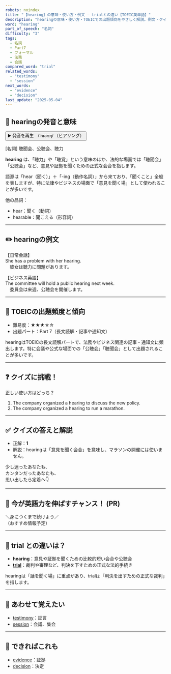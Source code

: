 ```yaml
---
robots: noindex
title: "【hearing】の意味・使い方・例文 ― trialとの違い【TOEIC英単語】"
description: "hearingの意味・使い方・TOEICでの出題傾向をやさしく解説。例文・クイズ付きでtrialとの違いもわかりやすく学べます。"
word: "hearing"
part_of_speech: "名詞"
difficulty: "3"
tags:
  - 名詞
  - Part7
  - フォーマル
  - 法務
  - 会議
compared_word: "trial"
related_words:
  - "testimony"
  - "session"
next_words:
  - "evidence"
  - "decision"
last_update: "2025-05-04"
---
```


## 🔰 hearingの発音と意味

<button class="play-audio" onclick="playTTS('hearing')">
  <span class="play-audio-main">
    ▶️ 発音を再生　/ˈhɪərɪŋ/
  </span>
  <span class="play-audio-sub">
    （ヒアリング）
  </span>
</button>

[名詞] 聴聞会、公聴会、聴力

**hearing** は、「聴力」や「聴覚」という意味のほか、法的な場面では「聴聞会」「公聴会」など、意見や証拠を聞くための正式な会合を指します。

語源は「hear（聞く）」＋「-ing（動作名詞）」から来ており、「聞くこと」全般を表しますが、特に法律やビジネスの場面で「意見を聞く場」として使われることが多いです。

他の品詞：  
- hear：聞く（動詞）
- hearable：聞こえる（形容詞）

---

## ✏️ hearingの例文

【日常会話】  
She has a problem with her hearing.  
　彼女は聴力に問題があります。

【ビジネス英語】  
The committee will hold a public hearing next week.  
　委員会は来週、公聴会を開催します。

---

## 🎯 TOEICの出題頻度と傾向

- 難易度：★★★☆☆
- 出題パート：Part 7（長文読解・記事や通知文）

hearingはTOEICの長文読解パートで、法務やビジネス関連の記事・通知文に頻出します。特に会議や公式な場面での「公聴会」「聴聞会」として出題されることが多いです。

---

## ❓ クイズに挑戦！

正しい使い方はどっち？

1. The company organized a hearing to discuss the new policy.  
2. The company organized a hearing to run a marathon.

---

## ✅ クイズの答えと解説

- 正解：**1**
- 解説：hearingは「意見を聞く会合」を意味し、マラソンの開催には使いません。

少し迷ったあなたも、  
カンタンだったあなたも、  
思い出したら定着へ👇️

---

## 🚀 今が英語力を伸ばすチャンス！ (PR)

<div class="info-center">
＼身につくまで続けよう／<br>  
（おすすめ情報予定）
</div>

---

## 🤔  trial との違いは？

- **hearing**：意見や証拠を聞くための比較的短い会合や公聴会
- **[trial](/trial)**：裁判や審理など、判決を下すための正式な法的手続き

hearingは「話を聞く場」に重点があり、trialは「判決を出すための正式な裁判」を指します。

---

## 🧩 あわせて覚えたい

- [testimony](/testimony)：証言
- [session](/session)：会議、集会

---

## 📖 できればこれも

- [evidence](/evidence)：証拠
- [decision](/decision)：決定

<!-- cvid: aid12_bid24 -->

